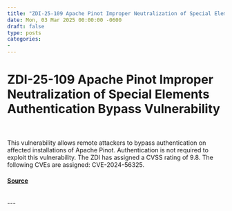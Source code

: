 ```yaml
---
title: "ZDI-25-109 Apache Pinot Improper Neutralization of Special Elements Authentication Bypass Vulnerability"
date: Mon, 03 Mar 2025 00:00:00 -0600
draft: false
type: posts
categories: 
- 
---
```

# ZDI-25-109 Apache Pinot Improper Neutralization of Special Elements Authentication Bypass Vulnerability

<br/>

<br/>
This vulnerability allows remote attackers to bypass authentication on affected installations of Apache Pinot. Authentication is not required to exploit this vulnerability. The ZDI has assigned a CVSS rating of 9.8. The following CVEs are assigned: CVE-2024-56325.

#### [Source](http://www.zerodayinitiative.com/advisories/ZDI-25-109/)

<br/>
---
